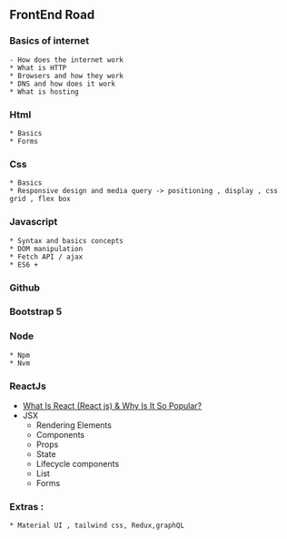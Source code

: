 ## FrontEnd Road

### Basics of internet	
	- How does the internet work
	* What is HTTP 
	* Browsers and how they work
	* DNS and how does it work
	* What is hosting
### Html
	* Basics
	* Forms

### Css 
	* Basics
	* Responsive design and media query -> positioning , display , css grid , flex box

### Javascript 
	* Syntax and basics concepts
	* DOM manipulation
	* Fetch API / ajax
	* ES6 +

### Github

### Bootstrap 5

### Node 
	* Npm
	* Nvm







### ReactJs
- [What Is React (React js) & Why Is It So Popular?](https://www.youtube.com/watch?v=N3AkSS5hXMA&ab_channel=ProgrammingwithMosh)
- 	JSX
	* Rendering Elements
	* Components
	* Props 
	* State	
	* Lifecycle components
	* List
	* Forms
	
### Extras :
 	* Material UI , tailwind css, Redux,graphQL

